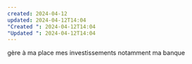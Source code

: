 ```yaml
---
created: 2024-04-12
updated: 2024-04-12T14:04
"Created ": 2024-04-12T14:04
"Updated ": 2024-04-12T14:04
---
```

gère à ma place mes investissements notamment ma banque 

